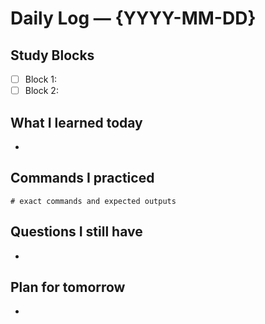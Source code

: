 # Daily Log — {YYYY-MM-DD}

## Study Blocks
- [ ] Block 1: 
- [ ] Block 2: 

## What I learned today
- 

## Commands I practiced
```
# exact commands and expected outputs
```

## Questions I still have
- 

## Plan for tomorrow
- 
